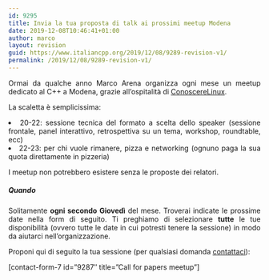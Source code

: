 ```yaml
---
id: 9295
title: Invia la tua proposta di talk ai prossimi meetup Modena
date: 2019-12-08T10:46:41+01:00
author: marco
layout: revision
guid: https://www.italiancpp.org/2019/12/08/9289-revision-v1/
permalink: /2019/12/08/9289-revision-v1/
---
```

<p style="text-align: justify;">
  Ormai da qualche anno Marco Arena organizza ogni mese un meetup dedicato al C++ a Modena, grazie all&#8217;ospitalità di <a href="https://conoscerelinux.org/">ConoscereLinux</a>.
</p>

<p style="text-align: justify;">
  La scaletta è semplicissima:
</p>

<li style="text-align: justify;">
  20-22: sessione tecnica del formato a scelta dello speaker (sessione frontale, panel interattivo, retrospettiva su un tema, workshop, roundtable, ecc)
</li>
<li style="text-align: justify;">
  22-23: per chi vuole rimanere, pizza e networking (ognuno paga la sua quota direttamente in pizzeria)
</li>

<p style="text-align: justify;">
  I meetup non potrebbero esistere senza le proposte dei relatori.
</p>

<h5 style="text-align: justify;">
  Quando
</h5>

<p style="text-align: justify;">
  Solitamente <strong>ogni secondo Giovedì</strong> del mese. Troverai indicate le prossime date nella form di seguito. Ti preghiamo di selezionare <strong>tutte</strong> le tue disponibilità (ovvero tutte le date in cui potresti tenere la sessione) in modo da aiutarci nell&#8217;organizzazione.
</p>

<p style="text-align: justify;">
  Proponi qui di seguito la tua sessione (per qualsiasi domanda <a href="https://www.italiancpp.org/chi-siamo/contattaci/">contattaci</a>):
</p>

[contact-form-7 id=&#8221;9287&#8243; title=&#8221;Call for papers meetup&#8221;]